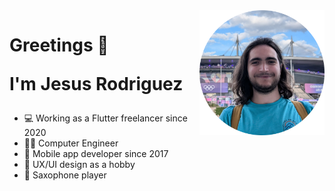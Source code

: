 <img align="right" src="https://raw.githubusercontent.com/jesusrp98/portfolio/main/assets/images/profile.png" width="200">

<h1>
  Greetings 👋

  I'm Jesus Rodriguez
</h1>

- 💻 Working as a Flutter freelancer since 2020
- 👨‍🎓 Computer Engineer
- 📱 Mobile app developer since 2017
- 📐 UX/UI design as a hobby
- 🎷 Saxophone player
